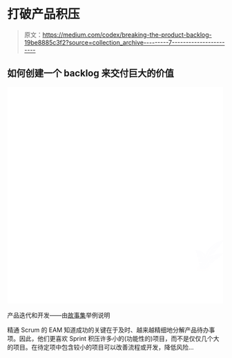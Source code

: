 # 打破产品积压

> 原文：<https://medium.com/codex/breaking-the-product-backlog-19be8885c3f2?source=collection_archive---------7----------------------->

## 如何创建一个 backlog 来交付巨大的价值

![](img/a73b57115c5014936395cd1d3c7820ae.png)

产品迭代和开发——由[故事集](https://storyset.com/app)举例说明

精通 Scrum 的 EAM 知道成功的关键在于及时、越来越精细地分解产品待办事项。因此，他们更喜欢 Sprint 积压许多小的(功能性的)项目，而不是仅仅几个大的项目。在待定项中包含较小的项目可以改善流程或开发，降低风险…
